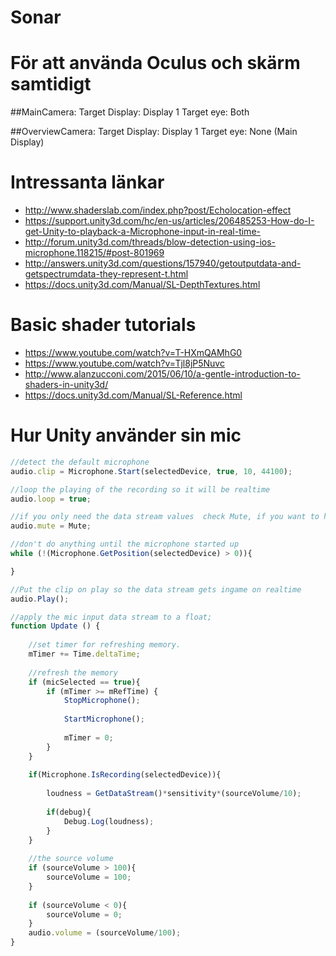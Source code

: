 # Sonar

# För att använda Oculus och skärm samtidigt
##MainCamera:
	Target Display: Display 1
	Target eye: Both

##OverviewCamera:
	Target Display: Display 1
	Target eye: None (Main Display)

# Intressanta länkar
  * http://www.shaderslab.com/index.php?post/Echolocation-effect
  * https://support.unity3d.com/hc/en-us/articles/206485253-How-do-I-get-Unity-to-playback-a-Microphone-input-in-real-time-
  * http://forum.unity3d.com/threads/blow-detection-using-ios-microphone.118215/#post-801969
  * http://answers.unity3d.com/questions/157940/getoutputdata-and-getspectrumdata-they-represent-t.html
  * https://docs.unity3d.com/Manual/SL-DepthTextures.html

# Basic shader tutorials
  * https://www.youtube.com/watch?v=T-HXmQAMhG0
  * https://www.youtube.com/watch?v=Tjl8jP5Nuvc
  * http://www.alanzucconi.com/2015/06/10/a-gentle-introduction-to-shaders-in-unity3d/
  * https://docs.unity3d.com/Manual/SL-Reference.html


# Hur Unity använder sin mic

```javascript
//detect the default microphone
audio.clip = Microphone.Start(selectedDevice, true, 10, 44100);

//loop the playing of the recording so it will be realtime
audio.loop = true;

//if you only need the data stream values  check Mute, if you want to hear yourself ingame don't check Mute. 
audio.mute = Mute;

//don't do anything until the microphone started up
while (!(Microphone.GetPosition(selectedDevice) > 0)){

}

//Put the clip on play so the data stream gets ingame on realtime
audio.Play();

//apply the mic input data stream to a float;
function Update () {
	
	//set timer for refreshing memory.
	mTimer += Time.deltaTime;
	
	//refresh the memory
	if (micSelected == true){
		if (mTimer >= mRefTime) {
			StopMicrophone();
			
			StartMicrophone();
			
			mTimer = 0;
		}
	}
	
	if(Microphone.IsRecording(selectedDevice)){
	
		loudness = GetDataStream()*sensitivity*(sourceVolume/10);
	
		if(debug){
			Debug.Log(loudness);
		}
	}
	
	//the source volume
	if (sourceVolume > 100){
		sourceVolume = 100;
	}
	
	if (sourceVolume < 0){
		sourceVolume = 0;
	}
	audio.volume = (sourceVolume/100);
}
```

